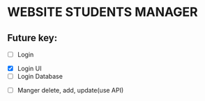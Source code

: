 # WEBSITE STUDENTS MANAGER

## Future key:
- [ ] Login
 + [x] Login UI
 + [ ] Login Database
- [ ] Manger delete, add, update(use API)
